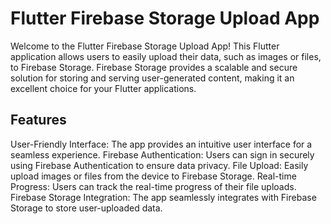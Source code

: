 # Flutter Firebase Storage Upload App
Welcome to the Flutter Firebase Storage Upload App! This Flutter application allows users to easily upload their data, such as images or files, to Firebase Storage. Firebase Storage provides a scalable and secure solution for storing and serving user-generated content, making it an excellent choice for your Flutter applications.

## Features
User-Friendly Interface: The app provides an intuitive user interface for a seamless experience.
Firebase Authentication: Users can sign in securely using Firebase Authentication to ensure data privacy.
File Upload: Easily upload images or files from the device to Firebase Storage.
Real-time Progress: Users can track the real-time progress of their file uploads.
Firebase Storage Integration: The app seamlessly integrates with Firebase Storage to store user-uploaded data.
